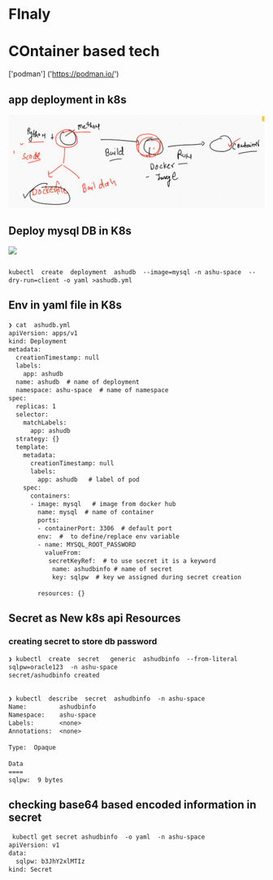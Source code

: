 # FInaly 

# COntainer based tech

['podman'] ('https://podman.io/')

## app deployment in k8s 

<img src="appdep.png">

## Deploy mysql DB in K8s 

<img src="db.png">

### 

```
kubectl  create  deployment  ashudb  --image=mysql -n ashu-space  --dry-run=client -o yaml >ashudb.yml

```
## Env in yaml file in K8s

```
❯ cat  ashudb.yml
apiVersion: apps/v1
kind: Deployment
metadata:
  creationTimestamp: null
  labels:
    app: ashudb
  name: ashudb  # name of deployment 
  namespace: ashu-space  # name of namespace 
spec:
  replicas: 1
  selector:
    matchLabels:
      app: ashudb
  strategy: {}
  template:
    metadata:
      creationTimestamp: null
      labels:
        app: ashudb   # label of pod
    spec:
      containers:
      - image: mysql   # image from docker hub 
        name: mysql  # name of container 
        ports:
        - containerPort: 3306  # default port 
        env:  #  to define/replace env variable
        - name: MYSQL_ROOT_PASSWORD
          valueFrom:
           secretKeyRef:  # to use secret it is a keyword 
            name: ashudbinfo # name of secret 
            key: sqlpw  # key we assigned during secret creation 

        resources: {}

```
## Secret as New k8s api Resources 

### creating secret to store db password

```
❯ kubectl  create  secret   generic  ashudbinfo  --from-literal  sqlpw=oracle123  -n ashu-space
secret/ashudbinfo created
```
##

```
❯ kubectl  describe  secret  ashudbinfo  -n ashu-space
Name:         ashudbinfo
Namespace:    ashu-space
Labels:       <none>
Annotations:  <none>

Type:  Opaque

Data
====
sqlpw:  9 bytes

```


## checking base64 based encoded information in secret

```
 kubectl get secret ashudbinfo  -o yaml  -n ashu-space
apiVersion: v1
data:
  sqlpw: b3JhY2xlMTIz
kind: Secret

```
